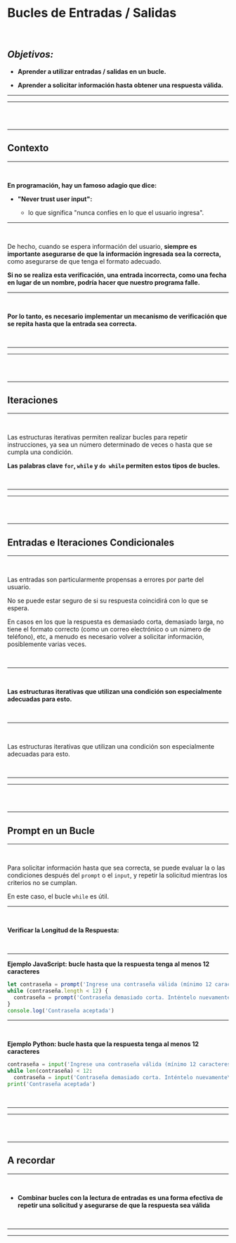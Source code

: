 # **Bucles de Entradas / Salidas**

<br>

## **_Objetivos:_**

- **Aprender a utilizar entradas / salidas en un bucle.**

- **Aprender a solicitar información hasta obtener una respuesta válida.**

---

---

<br>

<br>

---

## **Contexto**

---

<br>

**En programación, hay un famoso adagio que dice:**

- **"Never trust user input":**

  - lo que significa "nunca confíes en lo que el usuario ingresa".

---

<br>

De hecho, cuando se espera información del usuario, **siempre es importante asegurarse de que la información ingresada sea la correcta,** como asegurarse de que tenga el formato adecuado.

**Si no se realiza esta verificación, una entrada incorrecta, como una fecha en lugar de un nombre, podría hacer que nuestro programa falle.**

---

<br>

**Por lo tanto, es necesario implementar un mecanismo de verificación que se repita hasta que la entrada sea correcta.**

<br>

---

---

<br>

<br>

---

## **Iteraciones**

---

<br>

Las estructuras iterativas permiten realizar bucles para repetir instrucciones, ya sea un número determinado de veces o hasta que se cumpla una condición.

**Las palabras clave `for`, `while` y `do while` permiten estos tipos de bucles.**

<br>

---

---

<br>

<br>

---

## **Entradas e Iteraciones Condicionales**

---

<br>

Las entradas son particularmente propensas a errores por parte del usuario.

No se puede estar seguro de si su respuesta coincidirá con lo que se espera.

En casos en los que la respuesta es demasiado corta, demasiado larga, no tiene el formato correcto (como un correo electrónico o un número de teléfono), etc, a menudo es necesario volver a solicitar información, posiblemente varias veces.

<br>

---

<br>

**Las estructuras iterativas que utilizan una condición son especialmente adecuadas para esto.**

<br>

---

<br>

Las estructuras iterativas que utilizan una condición son especialmente adecuadas para esto.

<br>

---

---

<br>

<br>

---

## **Prompt en un Bucle**

---

<br>

Para solicitar información hasta que sea correcta, se puede evaluar la o las condiciones después del `prompt` o el `input`, y repetir la solicitud mientras los criterios no se cumplan.

En este caso, el bucle `while` es útil.

---

<br>    

**Verificar la Longitud de la Respuesta:**

<br>

---

**Ejemplo JavaScript: bucle hasta que la respuesta tenga al menos 12 caracteres**

```js
let contraseña = prompt('Ingrese una contraseña válida (mínimo 12 caracteres)')
while (contraseña.length < 12) {
  contraseña = prompt('Contraseña demasiado corta. Inténtelo nuevamente')
}
console.log('Contraseña aceptada')

```

---

<br>

**Ejemplo Python: bucle hasta que la respuesta tenga al menos 12 caracteres**

```Python
contraseña = input('Ingrese una contraseña válida (mínimo 12 caracteres)\n')
while len(contraseña) < 12:
  contraseña = input('Contraseña demasiado corta. Inténtelo nuevamente\n')
print('Contraseña aceptada')
```

<br>

---

---

<br>

<br>

---

## **A recordar**

---

<br>

- **Combinar bucles con la lectura de entradas es una forma efectiva de repetir una solicitud y asegurarse de que la respuesta sea válida**

<br>

---

---
